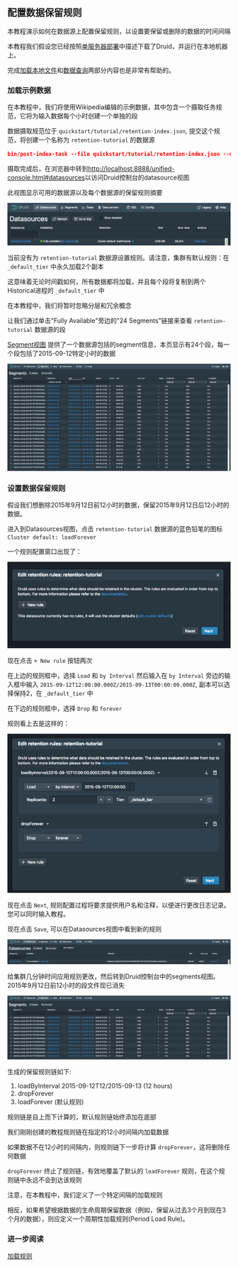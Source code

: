 <!-- toc -->

<script async src="https://pagead2.googlesyndication.com/pagead/js/adsbygoogle.js"></script>
<ins class="adsbygoogle"
     style="display:block; text-align:center;"
     data-ad-layout="in-article"
     data-ad-format="fluid"
     data-ad-client="ca-pub-8828078415045620"
     data-ad-slot="7586680510"></ins>
<script>
     (adsbygoogle = window.adsbygoogle || []).push({});
</script>

## 配置数据保留规则

本教程演示如何在数据源上配置保留规则，以设置要保留或删除的数据的时间间隔

本教程我们假设您已经按照[单服务器部署](../GettingStarted/chapter-3.md)中描述下载了Druid，并运行在本地机器上。

完成[加载本地文件](tutorial-batch.md)和[数据查询](./chapter-4.md)两部分内容也是非常有帮助的。

### 加载示例数据

在本教程中，我们将使用Wikipedia编辑的示例数据，其中包含一个摄取任务规范，它将为输入数据每个小时创建一个单独的段

数据摄取规范位于 `quickstart/tutorial/retention-index.json`, 提交这个规范，将创建一个名称为 `retention-tutorial` 的数据源

```json
bin/post-index-task --file quickstart/tutorial/retention-index.json --url http://localhost:8081
```

摄取完成后，在浏览器中转到[http://localhost:8888/unified-console.html#datasources](http://localhost:8888/unified-console.html#datasources)以访问Druid控制台的datasource视图

此视图显示可用的数据源以及每个数据源的保留规则摘要

![](img-6/tutorial-retention-01.png)

当前没有为 `retention-tutorial` 数据源设置规则。请注意，集群有默认规则：在 `_default_tier` 中永久加载2个副本

这意味着无论时间戳如何，所有数据都将加载，并且每个段将复制到两个Historical进程的 `_default_tier` 中

在本教程中，我们将暂时忽略分层和冗余概念

让我们通过单击"Fully Available"旁边的"24 Segments"链接来查看 `retention-tutorial` 数据源的段

[Segment视图](http://localhost:8888/unified-console.html#segments) 提供了一个数据源包括的segment信息，本页显示有24个段，每一个段包括了2015-09-12特定小时的数据

![](img-6/tutorial-retention-02.png)

### 设置数据保留规则

假设我们想删除2015年9月12日前12小时的数据，保留2015年9月12日后12小时的数据。

进入到Datasources视图，点击 `retention-tutorial` 数据源的蓝色铅笔的图标 `Cluster default: loadForever` 

一个规则配置窗口出现了：

![](img-6/tutorial-retention-03.png)

现在点击 `+ New rule` 按钮两次

在上边的规则框中，选择 `Load` 和 `by Interval` 然后输入在 `by Interval` 旁边的输入框中输入 `2015-09-12T12:00:00.000Z/2015-09-13T00:00:00.000Z`, 副本可以选择保持2，在 `_default_tier` 中

在下边的规则框中，选择 `Drop` 和 `forever` 

规则看上去是这样的：

![](img-6/tutorial-retention-04.png)

现在点击 `Next`, 规则配置过程将要求提供用户名和注释，以便进行更改日志记录。您可以同时输入教程。

现在点击 `Save`, 可以在Datasources视图中看到新的规则

![](img-6/tutorial-retention-05.png)

给集群几分钟时间应用规则更改，然后转到Druid控制台中的segments视图。2015年9月12日前12小时的段文件现已消失

![](img-6/tutorial-retention-06.png)

生成的保留规则链如下:

1. loadByInterval 2015-09-12T12/2015-09-13 (12 hours)
2. dropForever
3. loadForever (默认规则)

规则链是自上而下计算的，默认规则链始终添加在底部

我们刚刚创建的教程规则链在指定的12小时间隔内加载数据

如果数据不在12小时的间隔内，则规则链下一步将计算 `dropForever`，这将删除任何数据

`dropForever` 终止了规则链，有效地覆盖了默认的 `loadForever` 规则，在这个规则链中永远不会到达该规则

注意，在本教程中，我们定义了一个特定间隔的加载规则

相反，如果希望根据数据的生命周期保留数据（例如，保留从过去3个月到现在3个月的数据），则应定义一个周期性加载规则(Period Load Rule)。

### 进一步阅读
[加载规则](../Operations/retainingOrDropData.md)